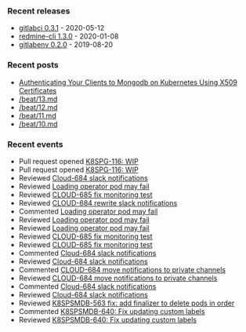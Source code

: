 ### Recent releases

* [gitlabci 0.3.1](https://github.com/egegunes/gitlabci/releases/tag/0.3.1) - 2020-05-12
* [redmine-cli 1.3.0](https://github.com/egegunes/redmine-cli/releases/tag/1.3.0) - 2020-01-08
* [gitlabenv 0.2.0](https://github.com/egegunes/gitlabenv/releases/tag/0.2.0) - 2019-08-20

### Recent posts

* [Authenticating Your Clients to Mongodb on Kubernetes Using X509 Certificates](https://ege.dev/posts/authenticating-your-clients-to-mongodb-on-kubernetes-using-x509-certificates/)
* [/beat/13.md](https://ege.dev/beat/13/)
* [/beat/12.md](https://ege.dev/beat/12/)
* [/beat/11.md](https://ege.dev/beat/11/)
* [/beat/10.md](https://ege.dev/beat/10/)

### Recent events

* Pull request opened [K8SPG-116: WIP](https://github.com/percona/percona-postgresql-operator/pull/214)
* Pull request opened [K8SPG-116: WIP](https://github.com/percona/percona-postgresql-operator/pull/214)
* Reviewed [Cloud-684 slack notifications](https://github.com/percona/percona-xtradb-cluster-operator/pull/1109)
* Reviewed [Loading operator pod may fail](https://github.com/percona/percona-server-mongodb-operator/pull/889)
* Reviewed [CLOUD-685 fix monitoring test](https://github.com/percona/percona-server-mongodb-operator/pull/897)
* Reviewed [CLOUD-684 rewrite slack  notifications](https://github.com/percona/percona-server-mysql-operator/pull/65)
* Commented [Loading operator pod may fail](https://github.com/percona/percona-server-mongodb-operator/pull/889)
* Reviewed [Loading operator pod may fail](https://github.com/percona/percona-server-mongodb-operator/pull/889)
* Reviewed [Loading operator pod may fail](https://github.com/percona/percona-server-mongodb-operator/pull/889)
* Reviewed [CLOUD-685 fix monitoring test](https://github.com/percona/percona-server-mysql-operator/pull/66)
* Reviewed [CLOUD-685 fix monitoring test](https://github.com/percona/percona-xtradb-cluster-operator/pull/1110)
* Commented [Cloud-684 slack notifications](https://github.com/percona/percona-xtradb-cluster-operator/pull/1109)
* Reviewed [Cloud-684 slack notifications](https://github.com/percona/percona-xtradb-cluster-operator/pull/1109)
* Commented [CLOUD-684 move notifications to private channels](https://github.com/percona/percona-server-mongodb-operator/pull/896)
* Reviewed [CLOUD-684 move notifications to private channels](https://github.com/percona/percona-server-mongodb-operator/pull/896)
* Commented [Cloud-684 slack notifications](https://github.com/percona/percona-xtradb-cluster-operator/pull/1109)
* Reviewed [Cloud-684 slack notifications](https://github.com/percona/percona-xtradb-cluster-operator/pull/1109)
* Reviewed [K8SPSMDB-563 fix: add finalizer to delete pods in order](https://github.com/percona/percona-server-mongodb-operator/pull/872)
* Commented [K8SPSMDB-640: Fix updating custom labels](https://github.com/percona/percona-server-mongodb-operator/pull/881)
* Reviewed [K8SPSMDB-640: Fix updating custom labels](https://github.com/percona/percona-server-mongodb-operator/pull/881)
